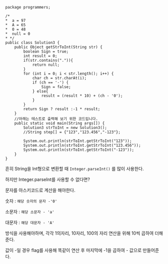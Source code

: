 ```
package programmers;

/*
*  a = 97
*  A = 65
*  0 = 48
*  null = 0
* */
public class Solution3 {
    public Object getStrToInt(String str) {
        boolean Sign = true;
        int result = 0;
        if(str.contains(".")){
            return null;
        }
        for (int i = 0; i < str.length(); i++) {
            char ch = str.charAt(i);
            if (ch == '-') {
                Sign = false;
            } else{
                result = (result * 10) + (ch - '0');
            }
        }
        return Sign ? result :-1 * result;
    }
    //아래는 테스트로 출력해 보기 위한 코드입니다.
    public static void main(String args[]) {
        Solution3 strToInt = new Solution3();
        //String step[] = {"123","123.456","-123"};

        System.out.println(strToInt.getStrToInt("123"));
        System.out.println(strToInt.getStrToInt("123.456"));
        System.out.println(strToInt.getStrToInt("-123"));
    }
}
```



흔히 String을 Int형으로 변환할 때 `Integer.parseInt()` 를 많이 사용한다.

하지만 Integer.parseInt를 사용할 수 없다면?



문자를 아스키코드로 계산을 해야한다.



숫자 : `해당 숫자의 문자 -'0'`

소문자 : `해당 소문자 - 'a'`

대문자 : `해당 대문자 - 'A'`



방식을 사용해야하며, 각각 1의자리, 10자리, 100의 자리 연산을 위해 10씩 곱하여 더해준다.

값이 -일 경우 flag를 사용해 똑같이 연산 후 마지막에 -1을 곱하여 - 값으로 만들어준다.

